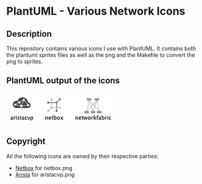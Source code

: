 # PlantUML - Various Network Icons



## Description

This repository contains various icons I use with PlantUML. It contains both the plantuml sprites files as well as the png and the Makefile to convert the png to sprites.



## PlantUML output of the icons

![listing](listing/listing.png)


## Copyright

All the following icons are owned by their respective parties:

* [Netbox](https://github.com/netbox-community) for netbox.png
* [Arista](https://www.arista.com/) for aristacvp.png